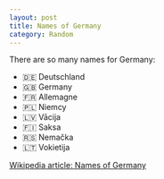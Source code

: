 ```yaml
---
layout: post
title: Names of Germany
category: Random
---
```


There are so many names for Germany:
 - 🇩🇪 Deutschland
- 🇬🇧 Germany
- 🇫🇷 Allemagne
- 🇵🇱 Niemcy
- 🇱🇻 Vācija
- 🇫🇮 Saksa
- 🇷🇸 Nemačka
- 🇱🇹 Vokietija


[Wikipedia article: Names of Germany](https://en.wikipedia.org/wiki/Names_of_Germany)
